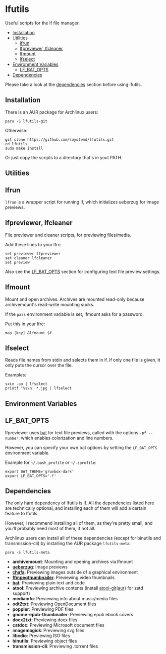 # lfutils

Useful scripts for the lf file manager.

* [Installation](#installation)
* [Utilities](#utilities)
  * [lfrun](#lfrun)
  * [lfpreviewer, lfcleaner](#lfpreviewer-lfcleaner)
  * [lfmount](#lfmount)
  * [lfselect](#lfselect)
* [Environment Variables](#environment-variables)
  * [LF_BAT_OPTS](#lf_bat_opts)
* [Dependencies](#dependencies)

Please take a look at the [dependencies](#dependencies)
section before using lfutils.

## Installation

There is an AUR package for Archlinux users:

```
paru -S lfutils-git
```

Otherwise:

```
git clone https://github.com/soystemd/lfutils.git
cd lfutils
sudo make install
```

Or just copy the scripts to a directory that's in yout PATH.

## Utilities

## lfrun

`lfrun` is a wrapper script for running lf, which
initializes ueberzug for image previews.

## lfpreviewer, lfcleaner

File previewer and cleaner scripts, for previewing files/media.

Add these lines to your lfrc:

```
set previewer lfpreviewer
set cleaner lfcleaner
set preview
```

Also see the [LF_BAT_OPTS](#lf_bat_opts) section for configuring
text file preview settings.

## lfmount

Mount and open archives. Archives are mounted read-only because
archivemount's read-write mounting sucks.

If the `pass` environment variable is set, lfmount asks for a password.

Put this in your lfrc:

```
map [key] &lfmount $f
```

## lfselect

Reads file names from stdin and selects them in lf.
If only one file is given, it only puts the cursor over the file.

Examples:

```
sxiv -ao | lfselect
printf '%s\n' *.jpg | lfselect
```

## Environment Variables

## LF_BAT_OPTS

lfpreviewer uses [bat](https://github.com/sharkdp/bat)
for text file previews, called with the options `-pf --number`, which enables
colorization and line numbers.

However, you can specify your own bat options by setting the `LF_BAT_OPTS`
environment variable.

Example for `~/.bash_profile` or `~/.zprofile`:

```
export BAT_THEME='gruvbox-dark'
export LF_BAT_OPTS='-f'
```

## Dependencies

The only hard dependency of lfutils is lf.
All the dependencies listed here are technically optional,
and installing each of them will add a certain feature
to lfutils.

However, I recommend installing all of them,
as they're pretty small, and you'll probably need most of them,
if not all.

Archlinux users can install all of these dependencies
(except for binutils and transmission-cli)
by installing the AUR package `lfutils-meta`:

```
paru -S lfutils-meta
```

- **archivemount**: Mounting and opening archives via lfmount
- **[ueberzug](https://github.com/seebye/ueberzug)**: Image previews
- **[chafa](https://github.com/hpjansson/chafa)**: Previewing images outside of a graphical environment
- **[ffmpegthumbnailer](https://github.com/dirkvdb/ffmpegthumbnailer)**: Previewing video thumbnails
- **[bat](https://github.com/sharkdp/bat)**: Previewing plain text and code
- **atool**: Previewing archive contents (install [atool-git](https://github.com/solsticedhiver/atool)([aur](https://aur.archlinux.org/packages/atool-git)) for zstd support)
- **mediainfo**: Previewing info about music/media files
- **odt2txt**: Previewing OpenDocument files
- **poppler**: Previewing PDF files
- **gnome-epub-thumbnailer**: Previewing epub ebook covers
- **docx2txt**: Previewing docx files
- **catdoc**: Previewing Microsoft document files
- **imagemagick**: Previewing svg files
- **libcdio**: Previewing ISO files
- **binutils**: Previewing object files
- **transmission-cli**: Previewing .torrent files
